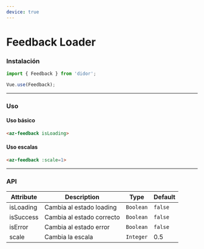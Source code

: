 ```yaml
---
device: true
---
```


# Feedback Loader

### Instalación

```javascript
import { Feedback } from 'didor';

Vue.use(Feedback);
```

---

### Uso

#### Uso básico

``` html
<az-feedback isLoading>
```

#### Uso escalas

``` html
<az-feedback :scale=1>
```

---

### API

| Attribute   | Description                                | Type      | Default   |
| ----------- | ------------------------------------------ | --------- | --------- |
| isLoading   | Cambia al estado loading                   | `Boolean` | `false`   |
| isSuccess   | Cambia al estado correcto                  | `Boolean` | `false`   |
| isError     | Cambia al estado error                     | `Boolean` | `false`   |
| scale       | Cambia la escala                           | `Integer` | 0.5       |
